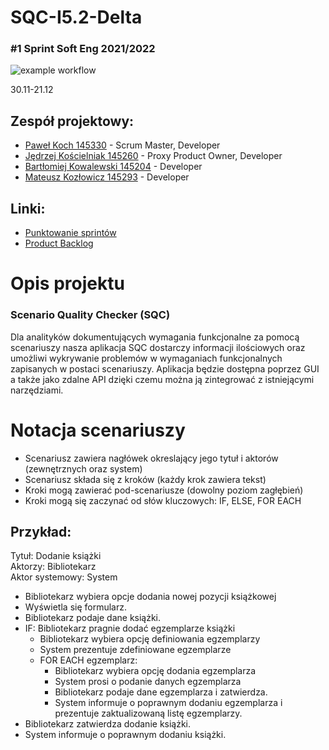 # SQC-I5.2-Delta
### #1 Sprint Soft Eng 2021/2022
![example workflow](https://github.com/Sodment/SQC-I5.2-Delta/actions/workflows/ci.yml/badge.svg)

30.11-21.12

## Zespół projektowy:
* [Paweł Koch 145330](https://github.com/Sodment) - Scrum Master, Developer
* [Jędrzej Kościelniak 145260](https://github.com/Jedrek00) - Proxy Product Owner, Developer
* [Bartłomiej Kowalewski 145204](https://github.com/KowalewskiBartlomiej) - Developer
* [Mateusz Kozłowicz 145293](https://github.com/Koziok) - Developer

## Linki:
* [Punktowanie sprintów](https://docs.google.com/spreadsheets/d/e/2PACX-1vTn6j3M8pmGEzrsQk8mXse7lVHUdhYWkfxbkQiYI23rBtwM4N3bWw0qtupW-gesfCkcYasnZ-eEXl-F/pubhtml)
* [Product Backlog](https://docs.google.com/spreadsheets/d/1KQWYdGdpLTtyjIRvr114zbILsQtIjT1orzXBFIRJocE/edit?usp=sharing)

# Opis projektu
### Scenario Quality Checker (SQC)
Dla analityków dokumentujących wymagania funkcjonalne za pomocą scenariuszy nasza aplikacja SQC dostarczy informacji ilościowych oraz umożliwi wykrywanie problemów w wymaganiach funkcjonalnych zapisanych w postaci scenariuszy. Aplikacja będzie dostępna poprzez GUI a także jako zdalne API dzięki czemu można ją zintegrować z istniejącymi narzędziami.

# Notacja scenariuszy
* Scenariusz zawiera nagłówek okreslający jego tytuł i aktorów (zewnętrznych oraz system)
* Scenariusz składa się z kroków (każdy krok zawiera tekst)
* Kroki mogą zawierać pod-scenariusze (dowolny poziom zagłębień)
* Kroki mogą się zaczynać od słów kluczowych: IF, ELSE, FOR EACH

## Przykład:
Tytuł: Dodanie książki</br>
Aktorzy: Bibliotekarz</br>
Aktor systemowy: System</br>

* Bibliotekarz wybiera opcje dodania nowej pozycji książkowej
* Wyświetla się formularz.
* Bibliotekarz podaje dane książki.
* IF: Bibliotekarz pragnie dodać egzemplarze książki
    * Bibliotekarz wybiera opcję definiowania egzemplarzy
    * System prezentuje zdefiniowane egzemplarze
    * FOR EACH egzemplarz:
        * Bibliotekarz wybiera opcję dodania egzemplarza
        * System prosi o podanie danych egzemplarza
        * Bibliotekarz podaje dane egzemplarza i zatwierdza.
        * System informuje o poprawnym dodaniu egzemplarza i prezentuje zaktualizowaną listę egzemplarzy.
* Bibliotekarz zatwierdza dodanie książki.
* System informuje o poprawnym dodaniu książki.
